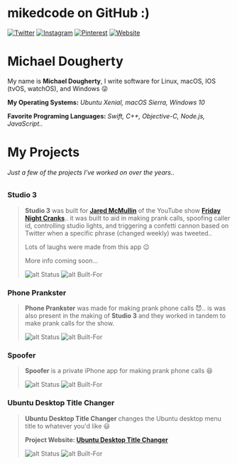 # mikedcode on GitHub :)

[![Twitter](https://img.shields.io/badge/mike's%20twitter-%40mikedcode-1da1f2.svg)](https://twitter.com/mikedcode)
[![Instagram](https://img.shields.io/badge/mike's%20instagram-%40mikedcode-c13584.svg)](https://www.instagram.com/mikedcode)
[![Pinterest](https://img.shields.io/badge/mike's%20pinterest-%40mikedcode-bd081c.svg)](https://www.pinterest.com/mikedcode)
[![Website](https://img.shields.io/badge/develops%20for-Linux%20%7C%20macOS%20%7C%20IOS%20%7C%20Windows-29B6F6.svg)](http://mikedcode.com)

# Michael Dougherty
My name is **Michael Dougherty**, I write software for Linux, macOS, IOS (tvOS, watchOS), and Windows :stuck_out_tongue_winking_eye:

**My Operating Systems:** _Ubuntu Xenial, macOS Sierra, Windows 10_

**Favorite Programing Languages:** _Swift, C++, Objective-C, Node.js, JavaScript.._

# My Projects
###### Just a few of the projects I've worked on over the years..

[private-status]: https://img.shields.io/badge/status-private-f44336.svg "Private Project"
[public-status]: https://img.shields.io/badge/status-public-8BC34A.svg "Public Project"
[built-macios]: https://img.shields.io/badge/platform-macOS%20%7C%20IOS-29B6F6.svg "Built For: macOS | IOS"
[built-ios]: https://img.shields.io/badge/platform-IOS-29B6F6.svg "Built For: macOS | IOS"
[built-ubuntu]: https://img.shields.io/badge/platform-Ubuntu-29B6F6.svg "Built For: Ubuntu"

### Studio 3
> **Studio 3** was built for [**Jared McMullin**](http://www.jaredmcmullin.com/) of the YouTube show [**Friday Night Cranks**](https://www.youtube.com/user/FridayNightCranks)..
> it was built to aid in making prank calls, spoofing caller id, controlling studio lights,
> and triggering a confetti cannon based on Twitter when a specific phrase (changed weekly) was tweeted..
>
> Lots of laughs were made from this app :wink:
>
> More info coming soon...
>
> ![alt Status][private-status]
> ![alt Built-For][built-macios]

### Phone Prankster
> **Phone Prankster** was made for making prank phone calls :smiling_imp:..
> is was also present in the making of **Studio 3** and they worked in tandem
> to make prank calls for the show.
>
> ![alt Status][private-status]
> ![alt Built-For][built-macios]

### Spoofer
> **Spoofer** is a private iPhone app for making prank phone calls :laughing:
>
> ![alt Status][private-status]
> ![alt Built-For][built-ios]

### Ubuntu Desktop Title Changer
> **Ubuntu Desktop Title Changer** changes the Ubuntu desktop menu title to whatever you'd like :smiley:
>
> **Project Website: [Ubuntu Desktop Title Changer](http://p.mikedcode.com/udtc)**
>
> ![alt Status][public-status]
> ![alt Built-For][built-ubuntu]
